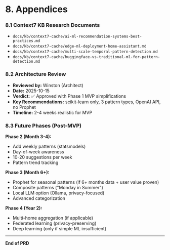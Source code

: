# 8. Appendices

### 8.1 Context7 KB Research Documents

- `docs/kb/context7-cache/ai-ml-recommendation-systems-best-practices.md`
- `docs/kb/context7-cache/edge-ml-deployment-home-assistant.md`
- `docs/kb/context7-cache/multi-scale-temporal-pattern-detection.md`
- `docs/kb/context7-cache/huggingface-vs-traditional-ml-for-pattern-detection.md`

### 8.2 Architecture Review

- **Reviewed by:** Winston (Architect)
- **Date:** 2025-10-15
- **Verdict:** ✅ Approved with Phase 1 MVP simplifications
- **Key Recommendations:** scikit-learn only, 3 pattern types, OpenAI API, no Prophet
- **Timeline:** 2-4 weeks realistic for MVP

### 8.3 Future Phases (Post-MVP)

**Phase 2 (Month 3-4):**
- Add weekly patterns (statsmodels)
- Day-of-week awareness
- 10-20 suggestions per week
- Pattern trend tracking

**Phase 3 (Month 6+):**
- Prophet for seasonal patterns (if 6+ months data + user value proven)
- Composite patterns ("Monday in Summer")
- Local LLM option (Ollama, privacy-focused)
- Advanced categorization

**Phase 4 (Year 2):**
- Multi-home aggregation (if applicable)
- Federated learning (privacy-preserving)
- Deep learning (only if simple ML insufficient)

---

**End of PRD**
